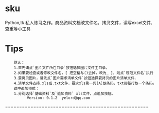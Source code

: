 sku
===

Python,tk 私人练习之作。商品资料文档改文件名，拷贝文件，读写excel文件，查重等小工具

Tips
==================================================
        默认：
        1.首先请点`图片文件所在目录`按钮选择图片文件主目录。
        2.如果要检查或者修改文件名，[ 把空格与()去掉，改为_ ]，则点`规范文件名`执行
        3.要拷贝图片，请先点`图片需求清单文件`按钮选择要拷贝的图片清单文件.
        4.清单文件支持.xls或.txt文件，要求xls第一列(A)放条码，txt则每行放一个条码。
        选中追加模式：
        1.分别选择`基础资料`及`追加资料` xls文件，点追加按钮。
              Version: 0.1.2  yelord@qq.com
===================================================
        
